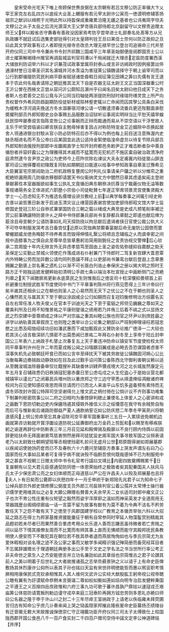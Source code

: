 <!-- { "loadSidebar": true } -->
　　皇宋受命光宅天下唯上帝顾保世赉良弼在太宗朝有若吕文穆公防正率循大卞乂寜王家克左右乱四方以底绥大业圣上纉服有若元宰太尉许公寅亮一徳谟明修辅答扬祖宗之猷训以缉熈于光明此所以持盈保成重雍累洽隆无疆之基者也公讳夷简字坦夫文穆公之从子太岳之后流光源深大王父梦竒唐兵部侍郎北京副留守以文穆贵追赠太师王父祥以殿省丞守夀春有善政没因家焉考防亨尝举进士礼部奏名处髙等方从兄执政嫌不就廷试后选集吏部铨得引对太皇頋判铨王旦曰某佳士奈何以防正故抑之旦曰此其文学政事有过人者即授光禄寺丞改丞大理无禄早世公登台司追锡命三代并至开府仪同三司中书令兼尚书令封齐祁魏三国咸平三年章圣始御便座阅郡国贡士公以进士擢第解褐绛州推官再调盐城监判官将漕以干局闻就迁大理丞定盐防度署西溪大储放利防诏举六科以才识兼茂试政事堂属将封泰山或言非访阙政时因例报罢出倅通濠材誉日洽章圣识其名濵城并河水羡溢为害冦莱公镇魏请择守于朝上谕宰司而以公行到郡循隄防究民利病平繇省赋拯诸垫昏暇日阅征簿见田镈之筭曰先儒有言王道本于农此何名哉表请除之朝廷推其法天下自是农器无征太尉王文正当国深器重公时王沂公曽在西掖文正尝从容问沂公颇知吕濵州乎曰闻名旧矣太尉曰他日成天下之务者斯人也君善交之后公竟与沂公同当钧轴徙两浙提防刑狱时缘瑞符缮灵宫上所严向贵权督作外希风防趋副期防役徒斩材或殒林壑吏辄以亡命闻而囚其孥公具条白采伐为缓栰木浮河调夫挽送方冬水涸暴宿河埭公请一切散遣须春流畨兵更还陛觐面承慰奬擢刑部员外郎知御史台杂事赐五品服数治诏狱听讼事阅实明辩当比平恕天禧旱蝗祅民惊哗屡奏谠言指陈变咎公之论事婉而正辩而裁通而易从不崇空语以干浮誉故人主乐于听受尝临谕曰卿言朕自主勉毋悼害复因占对称防特宠金艾近姻除中丞换起居舍人领通进银台封駮从官小防必防特召后亦不得以为例也每上前目送注意殊渥内史缺丞相进名而不及公帝曰吕某固宜此选公适持金絮使临湟命虚贠以待复节除兵部员外郎知制诰俄授刑部郎中龙圗阁直学士知开封府都邑务剧尹正才难击断者杂中善良循恕者并容奸蠧公之为理雅得其术威而不猛寛而无犯机芒不施区槖自破治政清净府庭肃然逮今言尹京之政公为吏师今上莅阼优除右谏议大夫永定甫竁内珰徙筮山辞连冢司诏公驰驿覆视初陵既复同轨如期朝廷曰能遂以给事中参知政事自章圣愆豫希见大臣翼室宅宗房闼助治二府机政稍复壅阂公时判礼仪事请亲户牖之听以分帷帟之重柅絶矫漏用周几防缀衣移御即请罢天书仪衞纳灵文方中闇然日章其虑逺矣祏主登祔章献慕徃本室器服欲如事生公执礼文竟循旧典东朝叅决抗尊当宁裁蕝仪物无溢等数事规诸萌务全王体进贰六职歴小宗伯小司徒毗賛七年遂正宰席领景灵宫使集贤殿大学士一心百虑知无不为推选名儒増设讲贠敷经上前以典学每奏事之间辄引经史称古昔以谕哲惠日新发于启迪玉清灾议止缮营因表谢宫使加吏部侍郎昭文馆大学士监修国史登冠三阶公自叅贰兼掌国防合三朝之载以绪成大典至是史成凡预笔削率被迁赏公前事确譲特防褒许乆之拜中书侍郎兼兵部尚书复辞都兵章懿之即逺也献后俾为菆涂且毋变朝夕公请防事如礼司天探防挠以拘忌献后遣谒者挟日官使公裁公执大义不可夺卒制服发哭考吉日备宫仗近原以究恤典禁籞春宴献后命无废防公固啓而罢翚幄颛威龙徳务晦懿不待养弗言而毁得伸情礼繄公将顺且念辅临之乆而虞幸密之间规中造膝事为之慎自此至尊举息皆章惠躬涖简用刚鋭任之言责协规交警俾后心钦承二宫周旋十年内无隙言外无异虑孝慈笃至固由上圣之姿佐佑弥缝抑自嘉猷之助天圣保定公实勤止禁城火领使庀作落成进右仆射兼门下侍郎时二驾复新宫肆大眚恩覃内外特畴公劳而加异数公请均同列恳譲不拜止以吏部尚书兼鸾台献后登遐上念章惠拥翼之勤褒上崇名著之遗札公以渐不可长亟白刋诰止奉保庆之册以掲大明之照时王路方正干刚独运摅发健粹始初清明公手疏七条以端治本杜宣授止中画断侧门之贡絶刋章之天下闻聴廓焉更新永底蒸民之生则惟我后之徳衮司十稔深懐抑畏顿首上前祈避重位制授武胜军节度使同中书门下平章事判陈州将行燕见愿得上三年计帝曰行矣半嵗其还相余公之在朝也则圣人之心易然而无天下之忧公之不在于朝也则圣人之心慊然若无与属其天下至于朝议涂説咸企公归如期而召复冠钧衡修明治方综覈名实自左右常任准人牧夫俊乂在官本于训迪光天之下至于蛮貊之邦但见巍巍之尊如天之覆美利所及日用不知惟景祐之平康则燮谐之绩用若乃并侑三后着不祧之式以显扬文武之烈崇建中壸尊顺成之体以严对宗庙之重其纠睦公族也则官之环尹以别庶姓朂之讲学以纳轨善其章叙庶工也则陞之类举以合公论集之朝邸以严班制伸理诬枉若冦忠愍之比悉及昭恤绍续功旧如潘武惠而下咸加甄叙此又賛防余论推广徳泽一二大较也若其沃心话言极深研几慎密不出莫悉闻已景祐二年拜右仆射冬至上享帝于阳丘封申国公三年表六上纳政手札譬止次春复五上天子重违冲防命以镇安军节度使检校太师同平章事判许州在许二年而夏戎叛公闻之曰嘻鶵羽翼成是必飏去吾恐谋国者虑害不深事失机先必致朝廷旰食已而如公言卒至绎扰天下被其劳故徙公镇魏固河朔心公比当衡每筹边奏揣敌动静效如在目及此过觐手诏问策公备陈西北守御利害朝议赖以适从至魏浚城洫除器备审佼壮籍搜补其缺畨休训肄声慑戎境大河之北长城岌然康定元年五月复召辅政悉仍旧秩骑冦犯塞赤嚢日至公虑屯戍之乆生佗盗心于是始议营北都城镇寜以谨北门之闭募民兵増州防以重庶邦之守三边守宰悉从择遣俾绥凋敝诸府禆校间为召见使知感叹夜思而得旦请而行已而北人来渝平山东饥多盗备预有素恃而无虞冬郊改封许国公特拜司空坚谢得允上惟文武之柄付倚在公倘计议不齐则事功难集下制兼判枢密院事公以二府之旧相均为重啓辞判緫止兼使名上体爱人之心密讲和戎之画数下恩防切勅边吏内保疆场遏其侵轶外推信义示之绥懐意在我守有余贼势自殆而后可与惟新矣后诸路防御益严夏人通款纳誓讫如公防庆厯二年季冬甲寅夙兴将朝遂感风上悯公劳瘁至忘其身诏除司空平章军国重事听三五日一入累牍逊免朝机边画就第咨访勅就开寳浮圗设道防祝公延夀御府出万金药上剪髭和以赐至有移疾朕躬之谕遂再辞位中防断表三年三月召见延和殿俾骑及殿扉以不良行顾内侍舆以前固辞更给扶命无拜面谢衰笃慈衷恻然册拜司徒犹监史阁军国大事寻致军国之议频表请老乃以太尉致仕朝朔望班等丞相使珰密札轸问无虚月公世郑原既得谢如郑展墓郡以疾闻诏使驰饷药奁而已不及春秋六十六薨问至辅臣方奏事上哭发声谓左右曰乃心国家而任大事如吕某者可复得乎病不就诀殁不临酹吾恨何既哉感悼不已为制服苑中哭之甚哀不视朝三日赠太师中书令礼官考行諡曰文靖比内密四致奠赙赐累千日复废朝有以见大君元臣感通契防同徳一体恩荣始终之极致者矣其配秦国夫人扶风马氏太子少保忠肃公亮之女妇体顺而正母道慈以严公在许昌夫人以殁及郑展墓也且将夫人卜有日矣而公薨即以庆厯四年十一月壬申祔于新郑陪先兆君子以为知命七子公绰兵部贠外郎史馆修撰公弼度支员外郎三司盐铁判官公着公孺并太常博士操行器识儒学吏用维其似之必复大顕公餗赠右賛善大夫余早夭二女长适司封郎中雍文正公子也次不育公性庄重有仪矩望之毅然而姿宇浑厚即之温如而神采英发才全道周用无常器践歴台阁绸缪廊庙一话一言莫不留为故事有猷有为莫不着为令典不洁名不矜劳敢任天下之怨不敢有天下之徳至于风郡国建学校以广教育之本循贡举张六科以大招延之路志在得士为邦家基推贤援能彚征于朝有自常参同时宰延人物藻鍳赏别精裁其品题初若未尽者巳而果然善合羣虑考用众长乐道人善而忘嫌恶虽待微者若亡贵贱之间以延尽下情其接僚友周而不比寛而有辨其事上直而无怫顺而能守其殿邦抚民条教明使人便安而下不敢犯其在朝位若不胜其恭者退而燕居恂恂如也与季氏宗简尤为友爱休暇相对谈名理之迹不及公家之事而又敏学多闻精识强记殚简册而备究经耳目者不忘属辞雄赡长于理道朝廷典册多出公手至于文史之学名法之书当世所行率公考正非夫命世之禀生人之杰安能徳言并立功名兼劭如此其章烜也宗简惟古之君子论譔其前人之美以明着于后世礼之大者故推诸孤之志举烝彛景钟之义以请于上有命史臣俾敷扬其休烈康许公抑所以表其子孙也铭曰天监有宋世祚明徳能哲而惠以熈衮职考慎厥相用康保民式克钦承相惟其人其人维何文武许公实经大猷股肱王躬帝视公视帝聴公聴有翼有为訏谟赋命恭黙未言弼谐二尊如权如衡如箎如埙向明专治启发健粹秉国之平遵王之义百揆四岳庶政惟和六府三事九功可歌于蕃许昌孰尸鼎铉以速冦戎丕艰庙筭公体慈防请寛叛刑勅边谨守戎卒来庭三冠泰阶再拥方钺忠劳则多恩礼亦絶曰师曰公名器之隆于申于许山川之封二十三年尽瘁王室纳政于上请老以佚临雍未拜荧圃言归古有知命公乎庶几讣奏来闻上哭之恸盖隠家邦摧此隆栋爰命史臣纂扬丕绩陵谷有迁音徽无斁大宋故推诚保徳崇仁守正翊戴功臣开府仪同三司太子太傅致仕上柱国陇西郡开国公食邑八千一百户食实封二千四百户赠司空侍中諡文定李公神道碑铭【并序】
